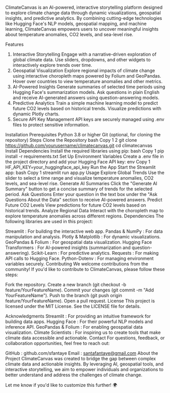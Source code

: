 ClimateCanvas is an AI-powered, interactive storytelling platform designed to explore climate change data through dynamic visualizations, geospatial insights, and predictive analytics. By combining cutting-edge technologies like Hugging Face's NLP models, geospatial mapping, and machine learning, ClimateCanvas empowers users to uncover meaningful insights about temperature anomalies, CO2 levels, and sea-level rise.

Features
1. Interactive Storytelling
Engage with a narrative-driven exploration of global climate data.
Use sliders, dropdowns, and other widgets to interactively explore trends over time.
2. Geospatial Visualization
Explore regional impacts of climate change using interactive choropleth maps powered by Folium and GeoPandas.
Hover over countries to view temperature anomalies and other metrics.
3. AI-Powered Insights
Generate summaries of selected time periods using Hugging Face's summarization models.
Ask questions in plain English and receive AI-generated answers using question-answering models.
4. Predictive Analytics
Train a simple machine learning model to predict future CO2 levels based on historical trends.
Visualize predictions with dynamic Plotly charts.
5. Secure API Key Management
API keys are securely managed using .env files to protect sensitive information.

Installation
Prerequisites
Python 3.8 or higher
Git (optional, for cloning the repository)
Steps
Clone the Repository
bash
Copy
1
2
git clone https://github.com/yourusername/climatecanvas.git
cd climatecanvas
Install Dependencies
Install the required libraries using pip:
bash
Copy
1
pip install -r requirements.txt
Set Up Environment Variables
Create a .env file in the project directory and add your Hugging Face API key:
env
Copy
1
HF_API_KEY=your_huggingface_api_key
Run the App
Start the Streamlit app:
bash
Copy
1
streamlit run app.py
Usage
Explore Global Trends
Use the slider to select a time range and visualize temperature anomalies, CO2 levels, and sea-level rise.
Generate AI Summaries
Click the "Generate AI Summary" button to get a concise summary of trends for the selected period.
Ask Questions
Enter your question in the text box under the "Ask Questions About the Data" section to receive AI-powered answers.
Predict Future CO2 Levels
View predictions for future CO2 levels based on historical trends.
Analyze Regional Data
Interact with the choropleth map to explore temperature anomalies across different regions.
Dependencies
The following libraries are used in this project:

Streamlit : For building the interactive web app.
Pandas & NumPy : For data manipulation and analysis.
Plotly & Matplotlib : For dynamic visualizations.
GeoPandas & Folium : For geospatial data visualization.
Hugging Face Transformers : For AI-powered insights (summarization and question-answering).
Scikit-Learn : For predictive analytics.
Requests : For making API calls to Hugging Face.
Python-Dotenv : For managing environment variables securely.
Contributing
We welcome contributions from the community! If you'd like to contribute to ClimateCanvas, please follow these steps:

Fork the repository.
Create a new branch (git checkout -b feature/YourFeatureName).
Commit your changes (git commit -m "Add YourFeatureName").
Push to the branch (git push origin feature/YourFeatureName).
Open a pull request.
License
This project is licensed under the MIT License. See the LICENSE file for details.

Acknowledgments
Streamlit : For providing an intuitive framework for building data apps.
Hugging Face : For their powerful NLP models and inference API.
GeoPandas & Folium : For enabling geospatial data visualization.
Climate Scientists : For inspiring us to create tools that make climate data accessible and actionable.
Contact
For questions, feedback, or collaboration opportunities, feel free to reach out:

GitHub : github.com/sfantaye
Email : santafantaye@gmail.com
About the Project
ClimateCanvas was created to bridge the gap between complex climate data and actionable insights. By leveraging AI, geospatial tools, and interactive storytelling, we aim to empower individuals and organizations to better understand and address the challenges of climate change.

Let me know if you'd like to customize this further! 🌍
